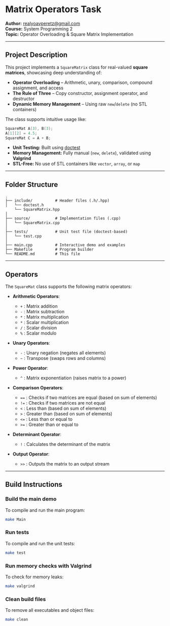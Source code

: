 # Matrix Operators Task

**Author:** realyoavperetz@gmail.com  
**Course:** System Programming 2  
**Topic:** Operator Overloading & Square Matrix Implementation

---

##  Project Description

This project implements a `SquareMatrix` class for real-valued **square matrices**, showcasing deep understanding of:

- **Operator Overloading** – Arithmetic, unary, comparison, compound assignment, and access
- **The Rule of Three** – Copy constructor, assignment operator, and destructor
- **Dynamic Memory Management** – Using raw `new`/`delete` (no STL containers)

The class supports intuitive usage like:
```cpp
SquareMat A(3), B(3);
A[1][2] = 4.5;
SquareMat C = A + B;
```

- **Unit Testing:** Built using [doctest](https://github.com/doctest/doctest)
- **Memory Management:** Fully manual (`new`, `delete`), validated using **Valgrind**
- **STL-Free:** No use of STL containers like `vector`, `array`, or `map`

---

##  Folder Structure
```plaintext
.
├── include/          # Header files (.h/.hpp)
│   └── doctest.h
    └── SquareMatrix.hpp
│
├── source/           # Implementation files (.cpp)
│   └── SquareMatrix.cpp
│
├── tests/            # Unit test file (doctest-based)
│   └── test.cpp
│
├── main.cpp          # Interactive demo and examples
├── Makefile          # Program builder 
└── README.md         # This file
```
---
## Operators

The `SquareMat` class supports the following matrix operators:

- **Arithmetic Operators**:
  - `+` : Matrix addition
  - `-` : Matrix subtraction
  - `*` : Matrix multiplication
  - `*` : Scalar multiplication
  - `/` : Scalar division
  - `%` : Scalar modulo

- **Unary Operators**:
  - `-` : Unary negation (negates all elements)
  - `~` : Transpose (swaps rows and columns)

- **Power Operator**:
  - `^` : Matrix exponentiation (raises matrix to a power)

- **Comparison Operators**:
  - `==` : Checks if two matrices are equal (based on sum of elements)
  - `!=` : Checks if two matrices are not equal
  - `<` : Less than (based on sum of elements)
  - `>` : Greater than (based on sum of elements)
  - `<=` : Less than or equal to
  - `>=` : Greater than or equal to

- **Determinant Operator**:
  - `!` : Calculates the determinant of the matrix

- **Output Operator**:
  - `>>` : Outputs the matrix to an output stream

---

##  Build Instructions

###  Build the main demo
To compile and run the main program:
```bash
make Main
```

###  Run tests
To compile and run the unit tests:
```bash
make test
```

###  Run memory checks with Valgrind
To check for memory leaks:
```bash
make valgrind
```

###  Clean build files
To remove all executables and object files:
```bash
make clean
```
